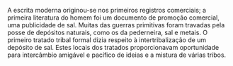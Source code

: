 ﻿A escrita moderna originou-se nos primeiros registros comerciais; a primeira literatura do homem foi um documento de promoção comercial, uma publicidade de sal. Muitas das guerras primitivas foram travadas pela posse de depósitos naturais, como os da pederneira, sal e metais. O primeiro tratado tribal formal dizia respeito à intertribalização de um depósito de sal. Estes locais dos tratados proporcionavam oportunidade para intercâmbio amigável e pacífico de ideias e a mistura de várias tribos.